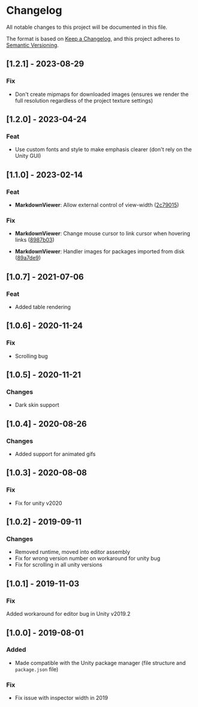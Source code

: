 # Changelog

All notable changes to this project will be documented in this file.

The format is based on [Keep a Changelog](https://keepachangelog.com/en/1.0.0/),
and this project adheres to [Semantic Versioning](https://semver.org/spec/v2.0.0.html).

## [1.2.1] - 2023-08-29

### Fix

* Don't create mipmaps for downloaded images (ensures we render the full resolution regardless of the project texture
  settings)

## [1.2.0] - 2023-04-24

### Feat

* Use custom fonts and style to make emphasis clearer (don't rely on the Unity GUI)

## [1.1.0] - 2023-02-14

### Feat

* **MarkdownViewer**: Allow external control of
  view-width ([2c79015](https://github.com/gwaredd/UnityMarkdownViewer/commit/2c7901533338123c62a3f8f6f3ebeea27a656fe4))

### Fix

* **MarkdownViewer**: Change mouse cursor to link cursor when hovering
  links ([8987b03](https://github.com/gwaredd/UnityMarkdownViewer/commit/8987b039cc6effc63e88e1632691092fff59c010))

* **MarkdownViewer**:  Handler images for packages imported from
  disk ([89a7de9](https://github.com/gwaredd/UnityMarkdownViewer/commit/89a7de9de3a8a74d305c531bc24fd6c14ec8c19c))

## [1.0.7] - 2021-07-06

### Feat

* Added table rendering

## [1.0.6] - 2020-11-24

### Fix

* Scrolling bug

## [1.0.5] - 2020-11-21

### Changes

* Dark skin support

## [1.0.4] - 2020-08-26

### Changes

* Added support for animated gifs

## [1.0.3] - 2020-08-08

### Fix

* Fix for unity v2020

## [1.0.2] - 2019-09-11

### Changes

* Removed runtime, moved into editor assembly
* Fix for wrong version number on workaround for unity bug
* Fix for scrolling in all unity versions

## [1.0.1] - 2019-11-03

### Fix

Added workaround for editor bug in Unity v2019.2

## [1.0.0] - 2019-08-01

### Added

- Made compatible with the Unity package manager (file structure and `package.json` file)

### Fix

- Fix issue with inspector width in 2019

